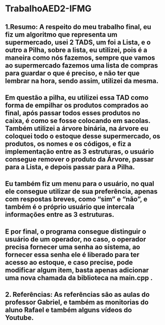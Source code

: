 # TrabalhoAED2-IFMG
## 1.Resumo:   A respeito do meu trabalho final, eu fiz um algoritmo que representa um supermercado, usei 2 TADS, um foi a Lista, e o outro a Pilha, sobre a lista, eu utilizei, pois é a maneira como nós fazemos, sempre que vamos ao supermercado fazemos uma lista de compras para guardar o que é preciso, e não ter que lembrar na hora, sendo assim, utilizei da mesma. 
## Em questão a pilha, eu utilizei essa TAD como forma de empilhar os produtos comprados ao final, após passar todos esses produtos no caixa, é como se fosse colocando em sacolas. Também utilizei a árvore binária, na árvore eu coloquei todo o estoque desse supermercado, os produtos, os nomes e os códigos, e fiz a implementação entre as 3 estruturas, o usuário consegue remover o produto da Árvore, passar para a Lista, e depois passar para a Pilha. 
## Eu também fiz um menu para o usuário, no qual ele consegue utilizar de sua preferência, apenas com respostas breves, como “sim” e “não”, e também é o próprio usuário que intercala informações entre as 3 estruturas. 
## E por final, o programa consegue distinguir o usuário de um operador, no caso, o operador precisa fornecer uma senha ao sistema, ao fornecer essa senha ele é liberado para ter acesso ao estoque, e caso precise, pode modificar algum item, basta apenas adicionar uma nova chamada da biblioteca na main.cpp .   

## 2. Referências:  As referências são as aulas do professor Gabriel, e também as monitorias do aluno Rafael e também alguns vídeos do Youtube.

